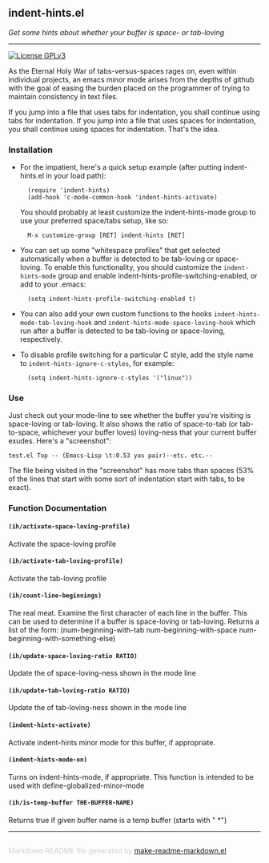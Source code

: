## indent-hints.el
*Get some hints about whether your buffer is space- or tab-loving*

---
[![License GPLv3](https://img.shields.io/badge/license-GPL_v3-green.svg)](http://www.gnu.org/licenses/gpl-3.0.html)

As the Eternal Holy War of tabs-versus-spaces rages on, even within
individual projects, an emacs minor mode arises from the depths of
github with the goal of easing the burden placed on the programmer
of trying to maintain consistency in text files.

If you jump into a file that uses tabs for indentation, you shall
continue using tabs for indentation. If you jump into a file that
uses spaces for indentation, you shall continue using spaces for
indentation. That's the idea.

### Installation


* For the impatient, here's a quick setup example (after putting
  indent-hints.el in your load path):

        (require 'indent-hints)
        (add-hook 'c-mode-common-hook 'indent-hints-activate)

  You should probably at least customize the indent-hints-mode
  group to use your preferred space/tabs setup, like so:

        M-x customize-group [RET] indent-hints [RET]

* You can set up some "whitespace profiles" that get selected
  automatically when a buffer is detected to be tab-loving or
  space-loving. To enable this functionality, you should customize
  the `indent-hints-mode` group and enable
  indent-hints-profile-switching-enabled, or add to your .emacs:

        (setq indent-hints-profile-switching-enabled t)

* You can also add your own custom functions to the hooks
  `indent-hints-mode-tab-loving-hook` and
  `indent-hints-mode-space-loving-hook` which run after a buffer is
  detected to be tab-loving or space-loving, respectively.

* To disable profile switching for a particular C style, add the style
  name to `indent-hints-ignore-c-styles`, for example:

        (setq indent-hints-ignore-c-styles '("linux"))

### Use


Just check out your mode-line to see whether the buffer you're
visiting is space-loving or tab-loving. It also shows the ratio of
space-to-tab (or tab-to-space, whichever your buffer loves)
loving-ness that your current buffer exudes. Here's a "screenshot":

    test.el Top -- (Emacs-Lisp \t:0.53 yas pair)--etc. etc.--

The file being visited in the "screenshot" has more tabs than
spaces (53% of the lines that start with some sort of indentation
start with tabs, to be exact).

### Function Documentation


#### `(ih/activate-space-loving-profile)`

Activate the space-loving profile

#### `(ih/activate-tab-loving-profile)`

Activate the tab-loving profile

#### `(ih/count-line-beginnings)`

The real meat. Examine the first character of each line in the
buffer. This can be used to determine if a buffer is space-loving
or tab-loving. Returns a list of the
form: (num-beginning-with-tab num-beginning-with-space
num-beginning-with-something-else)

#### `(ih/update-space-loving-ratio RATIO)`

Update the of space-loving-ness shown in the mode line

#### `(ih/update-tab-loving-ratio RATIO)`

Update the of tab-loving-ness shown in the mode line

#### `(indent-hints-activate)`

Activate indent-hints minor mode for this buffer, if
appropriate.

#### `(indent-hints-mode-on)`

Turns on indent-hints-mode, if appropriate.
This function is intended to be used with define-globalized-minor-mode

#### `(ih/is-temp-buffer THE-BUFFER-NAME)`

Returns true if given buffer name is a temp buffer (starts with " *")

-----
<div style="padding-top:15px;color: #d0d0d0;">
Markdown README file generated by
<a href="https://github.com/mgalgs/make-readme-markdown">make-readme-markdown.el</a>
</div>
